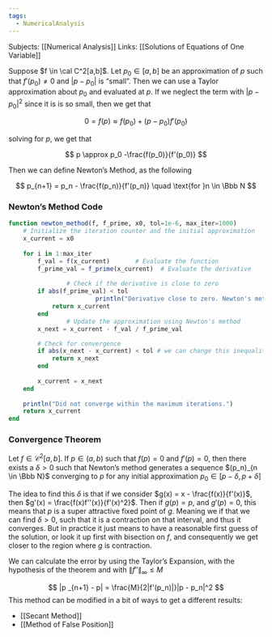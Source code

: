 ```yaml
---
tags:
  - NumericalAnalysis
---
```

Subjects: [[Numerical Analysis]]
Links: [[Solutions of Equations of One Variable]]

Suppose $f \in \cal C^2[a,b]$. Let $p_0 \in [a,b]$ be an approximation of $p$ such that $f'(p_0) \ne 0$ and ${|p - p_0|}$ is “small”. Then we can use a Taylor approximation about $p_0$ and evaluated at $p$. If we neglect the term with $|p -p _0|^2$ since it is is so small, then we get that

$$ 0= f(p) \approx f(p_0) +(p-p_0)f'(p_0) $$

solving for $p$, we get that

$$ p \approx p_0 -\frac{f(p_0)}{f'(p_0)} $$

Then we can define Newton’s Method, as the following

$$ p_{n+1} = p_n - \frac{f(p_n)}{f'(p_n)} \quad \text{for }n \in \Bbb N $$

### Newton’s Method Code

```julia
function newton_method(f, f_prime, x0, tol=1e-6, max_iter=1000)
    # Initialize the iteration counter and the initial approximation
    x_current = x0
    
    for i in 1:max_iter
        f_val = f(x_current)       # Evaluate the function
        f_prime_val = f_prime(x_current)  # Evaluate the derivative
        
				# Check if the derivative is close to zero
        if abs(f_prime_val) < tol
						println("Derivative close to zero. Newton's method cannot proceed.")
            return x_current
        end
				# Update the approximation using Newton's method
        x_next = x_current - f_val / f_prime_val

        # Check for convergence
        if abs(x_next - x_current) < tol # we can change this inequality for any of the other 3, 
            return x_next
        end
				
        x_current = x_next
    end
    
    println("Did not converge within the maximum iterations.")
    return x_current
end
```

### Convergence Theorem

Let $f \in \mathcal C^2[a,b]$. If $p \in (a,b)$ such that $f(p) = 0$ and $f'(p) = 0$, then there exists a $\delta >0$ such that Newton’s method generates a sequence $(p_n)_{n \in \Bbb N}$ converging to $p$ for any initial approximation $p_0 \in [p - \delta, p +\delta]$

The idea to find this $\delta$ is that if we consider $g(x) = x - \frac{f(x)}{f'(x)}$, then $g'(x) = \frac{f(x)f''(x)}{f'(x)^2}$. Then if $g(p) = p$, and $g'(p) = 0$, this means that $p$ is a super attractive fixed point of $g$. Meaning we if that we can find $\delta >0$, such that it is a contraction on that interval, and thus it converges. But in practice it just means to have a reasonable first guess of the solution, or look it up first with bisection on $f$, and consequently we get closer to the region where $g$ is contraction.

We can calculate the error by using the Taylor’s Expansion, with the hypothesis of the theorem and with $\| f''\|_\infty \le M$

$$ |p _{n+1} - p| = \frac{M}{2|f'(p_n)|}|p - p_n|^2 $$This method can be modified in a bit of ways to get a different results:
- [[Secant Method]]
- [[Method of False Position]]